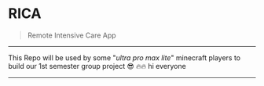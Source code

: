 # RICA

> Remote Intensive Care App

---

This Repo will be used by some "_ultra pro max lite_" minecraft players to build our 1st semester group project :sunglasses: :fire::fire: hi everyone


---
 
